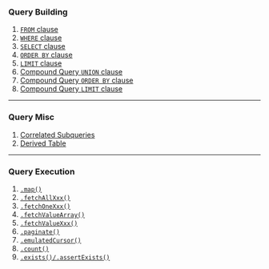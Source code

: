 ### Query Building

1. [`FROM` clause](from-clause.md)
1. [`WHERE` clause](where-clause.md)
1. [`SELECT` clause](select-clause.md)
1. [`ORDER BY` clause](order-by-clause.md)
1. [`LIMIT` clause](limit-clause.md)
1. [Compound Query `UNION` clause](union-clause.md)
1. [Compound Query `ORDER BY` clause](compound-query-order-by-clause.md)
1. [Compound Query `LIMIT` clause](compound-query-limit-clause.md)

-----

### Query Misc

1. [Correlated Subqueries](correlated-subqueries.md)
1. [Derived Table](derived-table.md)

-----

### Query Execution

1. [`.map()`](map.md)
1. [`.fetchAllXxx()`](fetch-all-xxx.md)
1. [`.fetchOneXxx()`]()
1. [`.fetchValueArray()`]()
1. [`.fetchValueXxx()`]()
1. [`.paginate()`]()
1. [`.emulatedCursor()`]()
1. [`.count()`]()
1. [`.exists()/.assertExists()`]()
